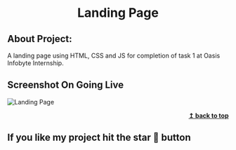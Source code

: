<h1 align="center">Landing Page</h1> 

## About Project:
A landing page using HTML, CSS and JS for completion of task 1 at Oasis Infobyte Internship.


## Screenshot On Going Live
![Landing Page](https://github.com/JatinChaudhary0319/Landing-Page/assets/137517499/2d37d9e8-9bdb-439d-960b-1ea60d129dfb)
<div align="right">
<b><a href="#">↥ back to top</a></b>
</div>

## If you like my project hit the star 🌟 button
